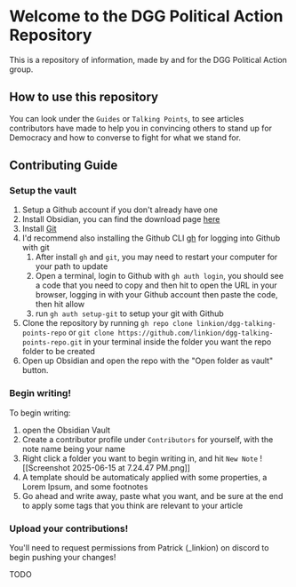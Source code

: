 # Welcome to the DGG Political Action Repository

This is a repository of information, made by and for the DGG Political Action group.

## How to use this repository

You can look under the `Guides` or `Talking Points`, to see articles contributors have made to help you in convincing others to stand up for Democracy and how to converse to fight for what we stand for.

## Contributing Guide
### Setup the vault

1. Setup a Github account if you don't already have one
2. Install Obsidian, you can find the download page [here](https://obsidian.md/download)
3. Install [Git](https://github.com/git-guides/install-git)
4. I'd recommend also installing the Github CLI [gh](https://cli.github.com/) for logging into Github with git
	1. After install `gh` and `git`, you may need to restart your computer for your path to update
	2. Open a terminal, login to Github with `gh auth login`, you should see a code that you need to copy and then hit <Enter> to open the URL in your browser, logging in with your Github account then paste the code, then hit allow
	3. run `gh auth setup-git` to setup your git with Github
5. Clone the repository by running `gh repo clone linkion/dgg-talking-points-repo` or `git clone https://github.com/linkion/dgg-talking-points-repo.git` in your terminal inside the folder you want the repo folder to be created
6. Open up Obsidian and open the repo with the "Open folder as vault" button.

### Begin writing!

To begin writing:
1. open the Obsidian Vault
2. Create a contributor profile under `Contributors` for yourself, with the note name being your name
3. Right click a folder you want to begin writing in, and hit `New Note` ![[Screenshot 2025-06-15 at 7.24.47 PM.png]]
4. A template should be automaticaly applied with some properties, a Lorem Ipsum, and some footnotes
5. Go ahead and write away, paste what you want, and be sure at the end to apply some tags that you think are relevant to your article

### Upload your contributions!

You'll need to request permissions from Patrick (_linkion) on discord to begin pushing your changes!

TODO